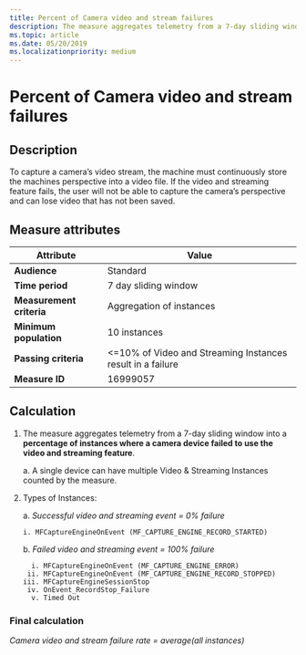 ```yaml
---
title: Percent of Camera video and stream failures
description: The measure aggregates telemetry from a 7-day sliding window into a percentage of instances where a camera device failed to use the video and streaming feature
ms.topic: article
ms.date: 05/20/2019
ms.localizationpriority: medium
---
```


# Percent of Camera video and stream failures

## Description

To capture a camera’s video stream, the machine must continuously store the machines perspective into a video file. If the video and streaming feature fails, the user will not be able to capture the camera’s perspective and can lose video that has not been saved.

## Measure attributes

|Attribute|Value|
|----|----|
|**Audience**|Standard|
|**Time period**|7 day sliding window|
|**Measurement criteria**|Aggregation of instances|
|**Minimum population**|10 instances|
|**Passing criteria**|<=10% of Video and Streaming Instances result in a failure|
|**Measure ID**|16999057|

## Calculation

1. The measure aggregates telemetry from a 7-day sliding window into a **percentage of instances where a camera device failed to use the video and streaming feature**.

   a. A single device can have multiple Video & Streaming Instances counted by the measure.

2. Types of Instances:

   a. *Successful video and streaming event = 0% failure*  

       i. MFCaptureEngineOnEvent (MF_CAPTURE_ENGINE_RECORD_STARTED)

   b. *Failed video and streaming event = 100% failure*

         i. MFCaptureEngineOnEvent (MF_CAPTURE_ENGINE_ERROR)
        ii. MFCaptureEngineOnEvent (MF_CAPTURE_ENGINE_RECORD_STOPPED)
       iii. MFCaptureEngineSessionStop
        iv. OnEvent_RecordStop_Failure
         v. Timed Out

### Final calculation

*Camera video and stream failure rate = average(all instances)*